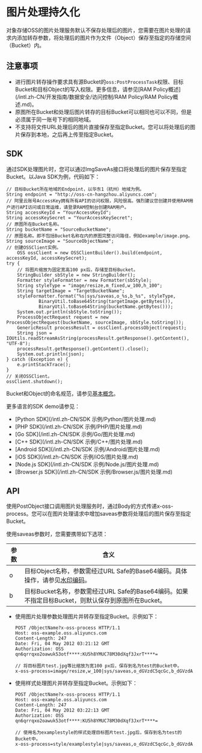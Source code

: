 # 图片处理持久化

对象存储OSS的图片处理服务默认不保存处理后的图片，您需要在图片处理的请求内添加转存参数，将处理后的图片作为文件（Object）保存至指定的存储空间（Bucket）内。

## 注意事项

-   进行图片转存操作要求具有源Bucket的`oss:PostProcessTask`权限、目标Bucket和目标Object的写入权限。更多信息，请参见[RAM Policy概述](/intl.zh-CN/开发指南/数据安全/访问控制/RAM Policy/RAM Policy概述.md)。
-   原图所在Bucket和处理后图片转存的目标Bucket可以相同也可以不同，但是必须属于同一账号下的相同地域。
-   不支持将文件URL处理后的图片直接保存至指定Bucket。您可以将处理后的图片保存到本地，之后再上传至指定Bucket。

## SDK

通过SDK处理图片时，您可以通过ImgSaveAs接口将处理后的图片保存至指定Bucket。以Java SDK为例，代码如下：

```
// 目标Bucket所在地域的Endpoint，以华东1（杭州）地域为例。
String endpoint = "http://oss-cn-hangzhou.aliyuncs.com";
// 阿里云账号AccessKey拥有所有API的访问权限，风险很高。强烈建议您创建并使用RAM用户进行API访问或日常运维，请登录RAM控制台创建RAM用户。
String accessKeyId = "YourAccessKeyId";
String accessKeySecret = "YourAccessKeySecret";
// 原图所在Bucket名称。
String bucketName = "SourceBucketName";
// 原图名称。即不包括Bucket名称在内的原图完整访问路径，例如example/image.png。
String sourceImage = "SourceObjectName";
// 创建OSSClient实例。
    OSS ossClient = new OSSClientBuilder().build(endpoint, accessKeyId, accessKeySecret);
try {
    // 将图片缩放为固定宽高100 px后，存储至目标Bucket。
    StringBuilder sbStyle = new StringBuilder();
    Formatter styleFormatter = new Formatter(sbStyle);
    String styleType = "image/resize,m_fixed,w_100,h_100";
    String targetImage = "TargetBucketName";
    styleFormatter.format("%s|sys/saveas,o_%s,b_%s", styleType,
            BinaryUtil.toBase64String(targetImage.getBytes()),
            BinaryUtil.toBase64String(bucketName.getBytes()));
    System.out.println(sbStyle.toString());
    ProcessObjectRequest request = new ProcessObjectRequest(bucketName, sourceImage, sbStyle.toString());
    GenericResult processResult = ossClient.processObject(request);
    String json = IOUtils.readStreamAsString(processResult.getResponse().getContent(), "UTF-8");
    processResult.getResponse().getContent().close();
    System.out.println(json);
} catch (Exception e) {
    e.printStackTrace();
}
// 关闭OSSClient。
ossClient.shutdown();
```

Bucket和Object的命名规范，请参见[基本概念](/intl.zh-CN/开发指南/基本概念.md)。

更多语言的SDK demo请参见：

-   [Python SDK](/intl.zh-CN/SDK 示例/Python/图片处理.md)
-   [PHP SDK](/intl.zh-CN/SDK 示例/PHP/图片处理.md)
-   [Go SDK](/intl.zh-CN/SDK 示例/Go/图片处理.md)
-   [C++ SDK](/intl.zh-CN/SDK 示例/C++/图片处理.md)
-   [Android SDK](/intl.zh-CN/SDK 示例/Android/图片处理.md)
-   [iOS SDK](/intl.zh-CN/SDK 示例/iOS/图片处理.md)
-   [Node.js SDK](/intl.zh-CN/SDK 示例/Node.js/图片处理.md)
-   [Browser.js SDK](/intl.zh-CN/SDK 示例/Browser.js/图片处理.md)

## API

使用PostObject接口调用图片处理服务时，通过Body的方式传递x-oss-process。您可以在图片处理请求中增加saveas参数将处理后的图片保存至指定Bucket。

使用saveas参数时，您需要携带如下选项：

|参数|含义|
|--|--|
|o|目标Object名称，参数需经过URL Safe的Base64编码。具体操作，请参见[水印编码](/intl.zh-CN/开发指南/数据处理/图片处理指南/图片处理参数/图片水印.md)。|
|b|目标Bucket名称，参数需经过URL Safe的Base64编码。如果不指定目标Bucket，则默认保存到原图所在Bucket。|

-   使用图片处理参数处理图片并转存至指定Bucket。示例如下：

    ```
    POST /ObjectName?x-oss-process HTTP/1.1
    Host: oss-example.oss.aliyuncs.com
    Content-Length: 247
    Date: Fri, 04 May 2012 03:21:12 GMT
    Authorization: OSS qn6qrrqxo2oawuk53otf****:KU5h8YMUC78M30dXqf3JxrT****=
    
    // 将目标图片test.jpg等比缩放为宽100 px后，保存到名为test的Bucket中。
    x-oss-process=image/resize,w_100|sys/saveas,o_dGVzdC5qcGc,b_dGVzdA
    ```

-   使用样式处理图片并转存至指定Bucket。示例如下：

    ```
    POST /ObjectName?x-oss-process HTTP/1.1
    Host: oss-example.oss.aliyuncs.com
    Content-Length: 247
    Date: Fri, 04 May 2012 03:22:13 GMT
    Authorization: OSS qn6qrrqxo2oawuk53otf****:KU5h8YMUC78M30dXqf3JxrT****=
    
    // 使用名为examplestyle的样式处理目标图片test.jpg后，保存到名为test的Bucket中。
    x-oss-process=style/examplestyle|sys/saveas,o_dGVzdC5qcGc,b_dGVzdA
    ```


